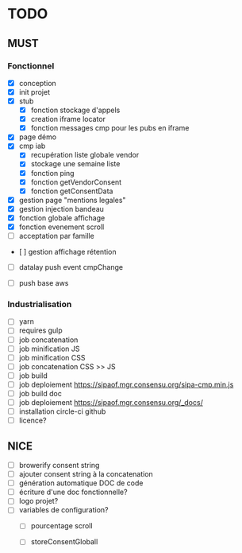 # TODO
  
## MUST 

### Fonctionnel
  
- [x] conception
- [x] init projet
- [x] stub
    - [x] fonction stockage d'appels
    - [x] creation iframe locator
    - [x] fonction messages cmp pour les pubs en iframe
- [x] page démo
- [x] cmp iab
    - [x] recupération liste globale vendor
    - [x] stockage une semaine liste
    - [x] fonction ping
    - [x] fonction getVendorConsent
    - [x] fonction getConsentData
- [x] gestion page "mentions legales"
- [x] gestion injection bandeau
- [x] fonction globale affichage
- [x] fonction evenement scroll
- [ ] acceptation par famille
- [ ] gestion affichage rétention
- [ ] datalay push event cmpChange
- [ ] push base aws
  

### Industrialisation
- [ ] yarn
- [ ] requires gulp
- [ ] job concatenation
- [ ] job minification JS
- [ ] job minification CSS
- [ ] job concatenation CSS >> JS
- [ ] job build
- [ ] job deploiement https://sipaof.mgr.consensu.org/sipa-cmp.min.js
- [ ] job build doc
- [ ] job deploiement https://sipaof.mgr.consensu.org/_docs/
- [ ] installation circle-ci github
- [ ] licence?
  
## NICE
  
- [ ] browerify consent string  
- [ ] ajouter consent string à la concatenation  
- [ ] génération automatique DOC de code  
- [ ] écriture d'une doc fonctionnelle?  
- [ ] logo projet?  
- [ ] variables de configuration?  
    - [ ] pourcentage scroll  
    - [ ] storeConsentGloball  
  
